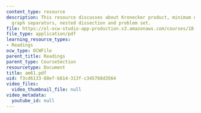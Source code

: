 ```yaml
---
content_type: resource
description: This resource discusses about Kronecker product, minimum degree algorithm,
  graph separators, nested dissection and problem set.
file: https://ol-ocw-studio-app-production.s3.amazonaws.com/courses/18-086-mathematical-methods-for-engineers-ii-spring-2006/f3cd613388efb614313fc345768d3564_am61.pdf
file_type: application/pdf
learning_resource_types:
- Readings
ocw_type: OCWFile
parent_title: Readings
parent_type: CourseSection
resourcetype: Document
title: am61.pdf
uid: f3cd6133-88ef-b614-313f-c345768d3564
video_files:
  video_thumbnail_file: null
video_metadata:
  youtube_id: null
---
```

